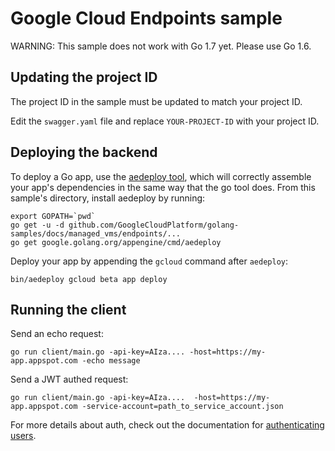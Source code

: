 # Google Cloud Endpoints sample

WARNING: This sample does not work with Go 1.7 yet. Please use Go 1.6.

## Updating the project ID

The project ID in the sample must be updated to match your project ID.

Edit the `swagger.yaml` file and replace `YOUR-PROJECT-ID` with your project ID.

## Deploying the backend

To deploy a Go app, use the [aedeploy
tool](https://godoc.org/google.golang.org/appengine/cmd/aedeploy), which will
correctly assemble your app's dependencies in the same way that the go tool
does. From this sample's directory, install aedeploy by running:

    export GOPATH=`pwd`
    go get -u -d github.com/GoogleCloudPlatform/golang-samples/docs/managed_vms/endpoints/...
    go get google.golang.org/appengine/cmd/aedeploy

Deploy your app by appending the `gcloud` command after `aedeploy`:

    bin/aedeploy gcloud beta app deploy

## Running the client

Send an echo request:
```
go run client/main.go -api-key=AIza.... -host=https://my-app.appspot.com -echo message
```

Send a JWT authed request:
```
go run client/main.go -api-key=AIza....  -host=https://my-app.appspot.com -service-account=path_to_service_account.json
```

For more details about auth, check out the documentation for [authenticating
users](https://cloud.google.com/endpoints/docs/authenticating-users).
